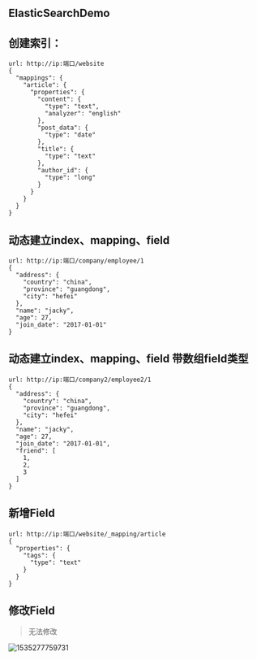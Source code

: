 ## ElasticSearchDemo

## 创建索引：

````
url: http://ip:端口/website
{
  "mappings": {
    "article": {
      "properties": {
        "content": {
          "type": "text",
          "analyzer": "english"
        },
        "post_data": {
          "type": "date"
        },
        "title": {
          "type": "text"
        },
        "author_id": {
          "type": "long"
        }
      }
    }
  }
}
````

## 动态建立index、mapping、field

````
url: http://ip:端口/company/employee/1
{
  "address": {
    "country": "china",
    "province": "guangdong",
    "city": "hefei"
  },
  "name": "jacky",
  "age": 27,
  "join_date": "2017-01-01"
}
````

## 动态建立index、mapping、field 带数组field类型

````
url: http://ip:端口/company2/employee2/1
{
  "address": {
    "country": "china",
    "province": "guangdong",
    "city": "hefei"
  },
  "name": "jacky",
  "age": 27,
  "join_date": "2017-01-01",
  "friend": [
    1,
    2,
    3
  ]
}
````



## 新增Field

````
url: http://ip:端口/website/_mapping/article
{
  "properties": {
    "tags": {
      "type": "text"
    }
  }
}
````

## 修改Field

> 无法修改

![1535277759731](C:\Users\ADONG&~1\AppData\Local\Temp\1535277759731.png)